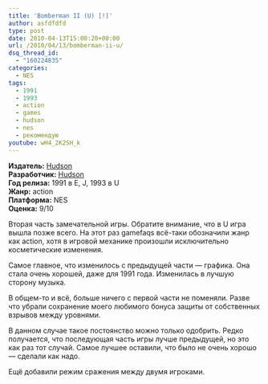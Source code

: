 ```yaml
---
title: 'Bomberman II (U) [!]'
author: asfdfdfd
type: post
date: 2010-04-13T15:00:20+00:00
url: /2010/04/13/bomberman-ii-u/
dsq_thread_id:
  - "160224835"
categories:
  - NES
tags:
  - 1991
  - 1993
  - action
  - games
  - hudson
  - nes
  - рекомендую  
youtube: wH4_2K2SH_k
---
```

**Издатель:** [Hudson][1]  
**Разработчик:** [Hudson][2]  
**Год релиза:** 1991 в E, J, 1993 в U  
**Жанр:** action  
**Платформа:** NES  
**Оценка:** 9/10

Вторая часть замечательной игры. Обратите внимание, что в U игра вышла позже всего. На этот раз gamefaqs всё-таки обозначили жанр как action, хотя в игровой механике произошли исключительно косметические изменения.

<!--more-->

Самое главное, что изменилось с предыдущей части — графика. Она стала очень хорошей, даже для 1991 года. Изменилась в лучшую сторону музыка.

В общем-то и всё, больше ничего с первой части не поменяли. Разве что убрали сохранение моего любимого бонуса защиты от собственных взрывов между уровнями. 

В данном случае такое постоянство можно только одобрить. Редко получается, что последующая часть игры лучше предыдущей, но это как раз тот случай. Самое лучшее оставили, что было не очень хорошо — сделали как надо.

Ещё добавили режим сражения между двумя игроками.

 [1]: https://www.mobygames.com/company/hudson-soft-usa-inc
 [2]: https://www.mobygames.com/company/hudson-soft-company-ltd